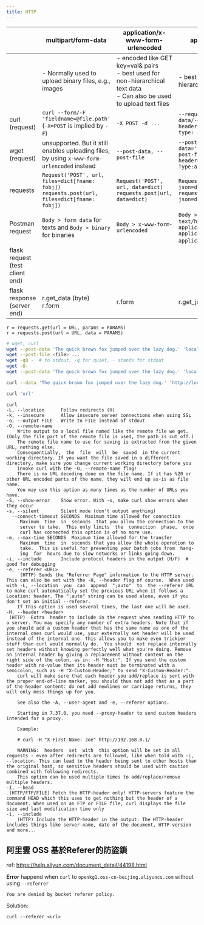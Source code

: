 ```yaml
---
title: HTTP
---
```


|                                 | multipart/form-data                                          | application/x-www-form-urlencoded                            | application/json                                             |
| ------------------------------- | ------------------------------------------------------------ | ------------------------------------------------------------ | ------------------------------------------------------------ |
|                                 | - Normally used to upload binary files, e.g., images         | - encoded like GET key=val& pairs <br />- best used for non-hierarchical text data<br />- Can also be used to upload text files | - best used for hierarchical text data                       |
| curl (request)                  | `curl --form/-F 'fieldname=@file.path'` (`-X=POST` is implied by `-F`) | `-X POST -d ...`                                             | `--request/-X=POST --data/-d='{"a": "b"}' --header/-H='content-type: application/json'` |
| wget (request)                  | unsupported. But it still enables uploading files, by using `x-www-form-urlencoded` instead | `--post-data, --post-file`                                   | `--post-data='{"a":"b"}', --post-file=filepath --header='Content-Type:application/json'` |
| requests                        | `Request('POST', url, files=dict[fname: fobj])`<br />`requests.post(url, files=dict[fname: fobj])` | `Request('POST', url, data=dict)`<br />`requests.post(url, data=dict)` | `Request('POST', url, json=dict)`<br />`requests.post(url, json=dict)` |
| Postman request                 | `Body > form data` for texts and `Body > binary` for binaries | `Body > x-www-form-urlencoded`                               | `Body > raw` (`text/plain, text/html, text/xml, application/json, application/javascript, application/xml`) |
| flask request (test client end) |                                                              |                                                              |                                                              |
| flask response (server end)     | r.get_data (byte)<br />r.form                                | r.form                                                       | r.get_json()                                                 |



```
r = requests.get(url = URL, params = PARAMS)
r = requests.post(url = URL, data = PARAMS)
```

```bash
# wget, curl
wget --post-data 'The quick brown fox jumped over the lazy dog.' 'localhost:9000/?properties={"annotators":"tokenize,ssplit,pos","outputFormat":"json"}' -O -
wget --post-file <file> ...
wget -qO -  # to stdout, -q for quiet, - stands for stdout
wget -O-
wget --post-data 'The quick brown fox jumped over the lazy dog.' 'localhost:9000/?properties={"annotators":"tokenize,ssplit,pos","outputFormat":"json"}' -O -

curl --data 'The quick brown fox jumped over the lazy dog.' 'http://localhost:9000/?properties={%22annotators%22%3A%22tokenize%2Cssplit%2Cpos%22%2C%22outputFormat%22%3A%22json%22}' -o -

curl 'url'
```

```
curl
-L, --location      Follow redirects (H)
-k, --insecure      Allow insecure server connections when using SSL
-o, --output FILE   Write to FILE instead of stdout
-O, --remote-name
	Write output to a local file named like the remote file we get. (Only the file part of the remote file is used, the path is cut off.)
	The remote file name to use for saving is extracted from the given URL, nothing else.
	Consequentially,  the  file  will  be  saved  in the current working directory. If you want the file saved in a different directory, make sure you change current working directory before you
	invoke curl with the -O, --remote-name flag!
	There is no URL decoding done on the file name. If it has %20 or other URL encoded parts of the name, they will end up as-is as file name.
	You may use this option as many times as the number of URLs you have.
-S, --show-error    Show error. With -s, make curl show errors when they occur
-s, --silent        Silent mode (don't output anything)
  --connect-timeout SECONDS  Maximum time allowed for connection
     Maximum  time  in  seconds  that you allow the connection to the
     server to take.  This only limits  the  connection  phase,  once
     curl has connected this option is of no more use.
-m, --max-time SECONDS  Maximum time allowed for the transfer
     Maximum  time  in  seconds that you allow the whole operation to
     take.  This is useful for preventing your batch jobs from  hang‐
     ing  for  hours due to slow networks or links going down.  
-i, --include       Include protocol headers in the output (H/F)  # good for debugging
-e, --referer <URL>
	 (HTTP) Sends the "Referrer Page" information to the HTTP server. This can also be set with the -H, --header flag of course.  When used with -L, --location  you  can  append  ";auto"  to  the --referer URL to make curl automatically set the previous URL when it follows a Location: header. The ";auto" string can be used alone, even if you don't set an initial --referer.
	If this option is used several times, the last one will be used.
-H, --header <header>
 (HTTP)  Extra  header to include in the request when sending HTTP to a server. You may specify any number of extra headers. Note that if you should add a custom header that has the same name as one of the internal ones curl would use, your externally set header will be used instead of the internal one. This allows you to make even trickier stuff than curl would normally do.  You should  not replace internally set headers without knowing perfectly well what you're doing. Remove an internal header by giving a replacement without content on the right side of the colon, as in: -H "Host:". If you send the custom header with no-value then its header must be terminated with a semicolon, such as -H "X-Custom-Header;" to send "X-Custom-Header:".
	curl will make sure that each header you add/replace is sent with the proper end-of-line marker, you should thus not add that as a part of the header content: do not add newlines or carriage returns, they will only mess things up for you.

	See also the -A, --user-agent and -e, --referer options.
	
	Starting in 7.37.0, you need --proxy-header to send custom headers intended for a proxy.
	
	Example:
	
	# curl -H "X-First-Name: Joe" http://192.168.0.1/
	
	WARNING:  headers  set  with  this option will be set in all requests - even after redirects are followed, like when told with -L, --location. This can lead to the header being sent to other hosts than the original host, so sensitive headers should be used with caution combined with following redirects.
	This option can be used multiple times to add/replace/remove multiple headers.
-I, --head
 (HTTP/FTP/FILE) Fetch the HTTP-header only! HTTP-servers feature the command HEAD which this uses to get nothing but the header of a document. When used on an FTP or FILE file, curl displays the file size and last modification time only
-i, --include
	(HTTP) Include the HTTP-header in the output. The HTTP-header includes things like server-name, date of the document, HTTP-version and more...
```

## 阿里雲 OSS 基於Referer的防盜鎖

ref: https://help.aliyun.com/document_detail/44198.html

**Error** happend when `curl` to `openkg1.oss-cn-beijing.aliyuncs.com` without using `--referrer`

```
You are denied by bucket referer policy.
```

Solution:

```
curl --referer <url>
```

